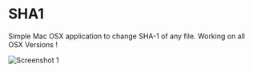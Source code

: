 # SHA1
Simple Mac OSX application to change SHA-1 of any file. Working on all OSX Versions !

![Screenshot 1](http://img4.hostingpics.net/pics/682798Capturedcran20160924170513.png)
